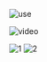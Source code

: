 ![use](https://github.com/erenpasavural/CountryApp/assets/101592634/7ce1ac80-b267-449c-abeb-3a8efd98a95d)


![video](https://github.com/erenpasavural/CountryApp/assets/101592634/e4862db7-9cbf-4191-98a1-b1000aac13de)


![1](https://github.com/erenpasavural/CountryApp/assets/101592634/3e83c98d-b6f6-4835-bed6-7a487323d48a)
![2](https://github.com/erenpasavural/CountryApp/assets/101592634/2c0c7605-6d4d-4ef4-bb14-ac53323663c7)
